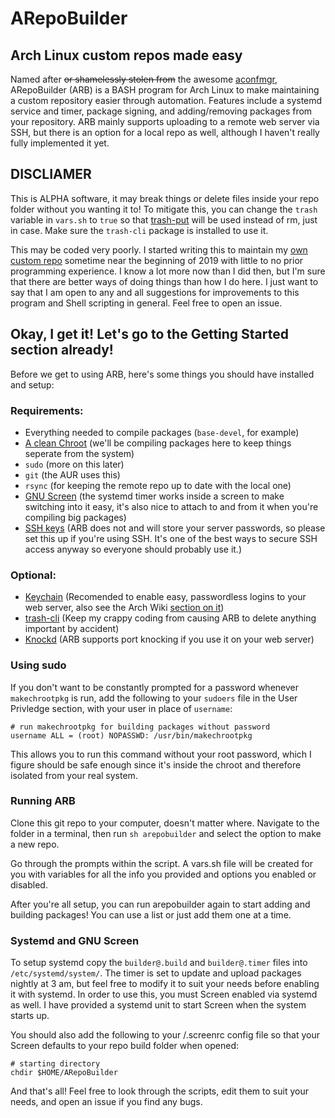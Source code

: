# ARepoBuilder
## Arch Linux custom repos made easy

Named after ~~or shamelessly stolen from~~ the awesome [aconfmgr](https://github.com/CyberShadow/aconfmgr), ARepoBuilder (ARB) is a BASH program for Arch Linux to make maintaining a custom repository easier through automation. Features include a systemd service and timer, package signing, and adding/removing packages from your repository. ARB mainly supports uploading to a remote web server via SSH, but there is an option for a local repo as well, although I haven't really fully implemented it yet.

## DISCLIAMER
This is ALPHA software, it may break things or delete files inside your repo folder without you wanting it to! To mitigate this, you can change the `trash` variable in `vars.sh` to `true` so that [trash-put](https://github.com/andreafrancia/trash-cli) will be used instead of rm, just in case. Make sure the `trash-cli` package is installed to use it. 

This may be coded very poorly. I started writing this to maintain my [own custom repo](https://aur.andontie.net/) sometime near the beginning of 2019 with little to no prior programming experience. I know a lot more now than I did then, but I'm sure that there are better ways of doing things than how I do here. I just want to say that I am open to any and all suggestions for improvements to this program and Shell scripting in general. Feel free to open an issue.

## Okay, I get it! Let's go to the Getting Started section already!
Before we get to using ARB, here's some things you should have installed and setup:
### Requirements:
- Everything needed to compile packages (`base-devel`, for example)
- [A clean Chroot](https://wiki.archlinux.org/index.php/DeveloperWiki:Building_in_a_clean_chroot) (we'll be compiling packages here to keep things seperate from the system)
- `sudo` (more on this later)
- `git` (the AUR uses this)
- `rsync` (for keeping the remote repo up to date with the local one)
- [GNU Screen](https://wiki.archlinux.org/index.php/GNU_Screen) (the systemd timer works inside a screen to make switching into it easy, it's also nice to attach to and from it when you're compiling big packages)
- [SSH keys](https://wiki.archlinux.org/index.php/SSH_keys) (ARB does not and will store your server passwords, so please set this up if you're using SSH. It's one of the best ways to secure SSH access anyway so everyone should probably use it.)

### Optional:
- [Keychain](https://www.funtoo.org/Keychain) (Recomended to enable easy, passwordless logins to your web server, also see the Arch Wiki [section on it](https://wiki.archlinux.org/index.php/SSH_keys#Keychain))
- [trash-cli](https://github.com/andreafrancia/trash-cli) (Keep my crappy coding from causing ARB to delete anything important by accident)
- [Knockd](https://wiki.archlinux.org/index.php/Port_knocking) (ARB supports port knocking if you use it on your web server)

### Using sudo
If you don't want to be constantly prompted for a password whenever `makechrootpkg` is run, add the following to your `sudoers` file in the User Privledge section, with your user in place of `username`:

```
# run makechrootpkg for building packages without password
username ALL = (root) NOPASSWD: /usr/bin/makechrootpkg
```

This allows you to run this command without your root password, which I figure should be safe enough since it's inside the chroot and therefore isolated from your real system.

### Running ARB
Clone this git repo to your computer, doesn't matter where. Navigate to the folder in a terminal, then run `sh arepobuilder` and select the option to make a new repo.

Go through the prompts within the script. A vars.sh file will be created for you with variables for all the info you provided and options you enabled or disabled.

After you're all setup, you can run arepobuilder again to start adding and building packages! You can use a list or just add them one at a time.

### Systemd and GNU Screen
To setup systemd copy the `builder@.build` and `builder@.timer` files into `/etc/systemd/system/`. The timer is set to update and upload packages nightly at 3 am, but feel free to modify it to suit your needs before enabling it with systemd. In order to use this, you must Screen enabled via systemd as well. I have provided a systemd unit to start Screen when the system starts up.

You should also add the following to your /.screenrc config file so that your Screen defaults to your repo build folder when opened:
```
# starting directory
chdir $HOME/ARepoBuilder
```

And that's all! Feel free to look through the scripts, edit them to suit your needs, and open an issue if you find any bugs.
